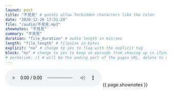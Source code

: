 ```yaml
---
layout: post
title: "不見見" # quotes allow forbidden characters like the colon
date: "2020-12-26 17:31:24"
file: "/audio/不見見.mp3"
shownotes: "不見見"
summary: "不見見"
duration: "file_duration" # audio length in min:sec
length: "file_length" # filesize in bytes
explicit: "no" # change to yes to flag with the explicit tag
block: "no" # change to yes to keep an episode from showing up in iTunes
# permalink: /1 # will be the ending part of the pages URL, delete to default to the title
---
```


<audio controls>
<source src="{{site.url}}{{site.baseurl}}{{ page.file }}" type="audio/x-mp3">
Your browser does not support the audio element.
</audio>
{{ page.shownotes }}
